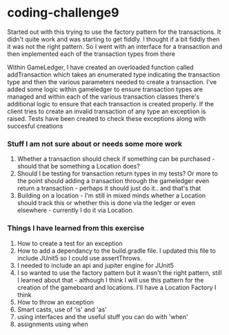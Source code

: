 # coding-challenge9
Started out with this trying to use the factory pattern for the transactions. It didn't quite work and was starting to get fiddly.
I thought if a bit fiddly then it was not the right pattern. So I went with an interface for a transaction and then implemented each of the transaction types from there

Within GameLedger, I have created an overloaded function called addTransaction which takes an enumerated type indicating the transaction type and then the various parameters needed to create a transaction. I've added some logic within gameledger to ensure transaction types are managed and within each of the various transaction classes there's additional logic to ensure that each transaction is created properly. If the client tries to create an invalid transaction of any type an exceptiion is raised. Tests have been created to check these exceptions along with succesful creations

### Stuff I am not sure about or needs some more work

1. Whether a transaction should check if something can be purchased - should that be something a Location does?
2. Should I be testing for transaction return types in my tests? Or more to the point should adding a transaction through the gameledger even return a transaction - perhaps it should just do it.. and that's that
3. Building on a location - I'm still in mixed minds whether a Location should track this or whether 
this is done via the ledger or even elsewhere - currently I do it via Location.

### Things I have learned from this exercise

1. How to create a test for an exception
2. How to add a dependancy to the build.gradle file. I updated this file to include JUnit5 so I could use  assertThrows. 
3. I needed to include an api and jupiter engine for JUnit5
4. I so wanted to use the factory pattern but it wasn't the right pattern, still I learned about that - although I think I will use this pattern for the creation of the gameboard and locations. I'll have a Location Factory I think
5. How to throw an exception
6. Smart casts, use of 'is' and 'as'
7. using interfaces and the useful stuff you can do with 'when'
8. assignments using when
